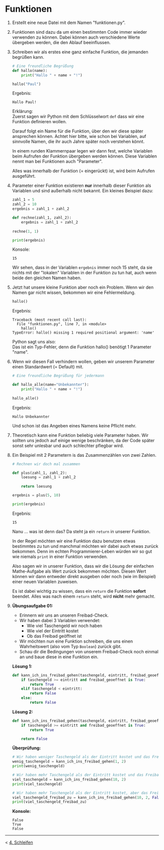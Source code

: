 # Funktionen

1. Erstellt eine neue Datei mit dem Namen "funktionen.py".
1. Funktionen sind dazu da um einen bestimmten Code immer wieder verwenden zu können. Dabei können auch verschiedene Werte übergeben werden, die den Ablauf beeinflussen.
1. Schreiben wir als erstes eine ganz einfache Funktion, die jemanden begrüßen kann.
   ```python
   # Eine freundliche Begrüßung
   def hallo(name):
       print("Hallo " + name + "!")
   
   hallo("Paul")
   ```
   Ergebnis:
   ```text
   Hallo Paul!
   ```
   
   Erklärung:  
   Zuerst sagen wir Python mit dem Schlüsselwort `def` dass wir eine Funktion definieren wollen.
   
   Darauf folgt ein Name für die Funktion, über den wir diese später ansprechen können. Achtet hier bitte, wie schon bei Variablen, auf sinnvolle Namen, die ihr auch Jahre später noch verstehen könnt.
   
   In einem runden Klammernpaar legen wir dann fest, welche Variablen  beim Aufrufen der Funktion übergeben werden können. Diese Variablen nennt man bei Funktionen auch "Parameter".
   
   Alles was innerhalb der Funktion (= eingerückt) ist, wird beim Aufrufen ausgeführt.
1. Parameter einer Funktion existieren **nur** innerhalb dieser Funktion als Variablen und sind außerhalb nicht bekannt. Ein kleines Beispiel dazu:
   ```python
   zahl_1 = 5
   zahl_2 = 10
   ergebnis = zahl_1 + zahl_2
   
   def rechne(zahl_1, zahl_2):
       ergebnis = zahl_1 + zahl_2
    
   rechne(1, 1)

   print(ergebnis)
   ```
   
   Konsole:
   ```text
   15
   ```
   
   Wir sehen, dass in der Variablen `ergebnis` immer noch 15 steht, da sie nichts mit der "lokalen" Variablen in der Funktion zu tun hat, auch wenn beide den gleichen Namen haben.
1. Jetzt hat unsere kleine Funktion aber noch ein Problem. Wenn wir den Namen gar nicht wissen, bekommen wir eine Fehlermeldung.
   ```python
   hallo()
   ```
   Ergebnis:
   ```text
   Traceback (most recent call last):
     File "funktionen.py", line 7, in <module>
       hallo()
   TypeError: hallo() missing 1 required positional argument: 'name'
   ```

   Python sagt uns also:  
   Das ist ein Typ-Fehler, denn die Funktion hallo() benötigt 1 Parameter "name".
1. Wenn wir diesen Fall verhindern wollen, geben wir unserem Parameter einen Standardwert (= Default) mit.
   ```python
   # Eine freundliche Begrüßung für jedermann
   
   def hallo_alle(name="Unbekannter"):
       print("Hallo " + name + "!")
          
   hallo_alle()
   ```
   Ergebnis:
   ```text
   Hallo Unbekannter
   ```
   
   Und schon ist das Angeben eines Namens keine Pflicht mehr.
1. Theoretisch kann eine Funktion beliebig viele Parameter haben. Wir sollten uns jedoch auf einige wenige beschränken, da der Code später sonst sehr unlesbar und auch schlechter pflegbar wird.
1. Ein Beispiel mit 2 Parametern is das Zusammenzählen von zwei Zahlen.
   ```python
   # Rechnen wir doch mal zusammen
   
   def plus(zahl_1, zahl_2):
       loesung = zahl_1 + zahl_2 
       
       return loesung
   
   ergebnis = plus(5, 10)

   print(ergebnis)
   ```
   Ergebnis:
   ```text
   15
   ```
   
   Nanu ... was ist denn das? Da steht ja ein `return` in unserer Funktion.
   
   In der Regel möchten wir eine Funktion dazu benutzen etwas bestimmtes zu tun und manchmal möchten wir dabei auch etwas zurück bekommen. Denn im echten Programmierer-Leben würden wir so gut wie niemals `print` in einer Funktion verwenden.
   
   Also sagen wir in unserer Funktion, dass wir die Lösung der einfachen Mathe-Aufgabe als Wert zurück bekommen möchten. Diesen Wert können wir dann entweder direkt ausgeben oder noch (wie im Beispiel) einer neuen Variablen zuweisen.
   
   Es ist dabei wichtig zu wissen, dass ein `return` die Funktion **sofort** beendet. Alles was nach einem `return` steht, wird **nicht** mehr gemacht.
1. **Übungsaufgabe 01:**
   - Erinnern wir uns an unseren Freibad-Check. 
   - Wir haben dabei 3 Variablen verwendet:
     - Wie viel Taschengeld wir noch haben
     - Wie viel der Eintritt kostet
     - Ob das Freibad geöffnet ist
   - Wir möchten nun eine Funktion schreiben, die uns einen Wahrheitswert (also vom Typ `Boolean`) zurück gibt.
   - Schau dir die Bedingungen von unserem Freibad-Check noch einmal an und baue diese in eine Funktion ein.
   
   **Lösung 1:**
   ```python
   def kann_ich_ins_freibad_gehen(taschengeld, eintritt, freibad_geoeffnet = True):  
       if taschengeld >= eintritt and freibad_geoeffnet is True:
           return True
       elif taschengeld < eintritt:
           return False
       else:
           return False
   ```
   
   **Lösung 2:**
   ```python
   def kann_ich_ins_freibad_gehen(taschengeld, eintritt, freibad_geoeffnet=True):
       if taschengeld >= eintritt and freibad_geoeffnet is True:
           return True
   
       return False
   ```
   
   **Überprüfung:**
   ```python
   # Wir haben weniger Taschengeld als der Eintritt kostet und das Freibad ist geöffnet
   wenig_taschengeld = kann_ich_ins_freibad_gehen(1, 2)
   print(wenig_taschengeld)
   
   # Wir haben mehr Taschengeld als der Eintritt kostet und das Freibad ist geöffnet
   viel_taschengeld = kann_ich_ins_freibad_gehen(10, 2)
   print(viel_taschengeld)
   
   # Wir haben mehr Taschengeld als der Eintritt kostet, aber das Freibad ist geschlossen
   viel_taschengeld_freibad_zu = kann_ich_ins_freibad_gehen(10, 2, False)
   print(viel_taschengeld_freibad_zu)
   ```
   
   **Konsole:**
   
   ```text
   False
   True
   False   
   ```
---

&lt; [4. Schleifen](./004%20-%20Schleifen.md)